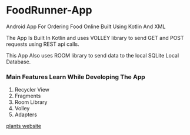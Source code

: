 # FoodRunner-App

Android App For Ordering Food Online Built Using Kotlin And XML

The App Is Built In Kotlin and uses VOLLEY library to send GET and POST requests using REST api calls.

This App Also uses ROOM library to send data to the local SQLite Local Database.

### Main Features Learn While Developing The App

1. Recycler View
2. Fragments
3. Room Library
4. Volley
5. Adapters

[plants website](/foodrunner.png)
